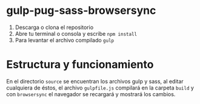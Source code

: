 # gulp-pug-sass-browsersync
1. Descarga o clona el repositorio
2. Abre tu terminal o consola y escribe `npm install`
3. Para levantar el archivo compilado `gulp`

# Estructura y funcionamiento
En el directorio `source` se encuentran los archivos gulp y sass, al editar cualquiera de éstos, el archivo `gulpfile.js` compilará en la carpeta `build` y con `browsersync` el navegador se recargará y mostrará los cambios.
